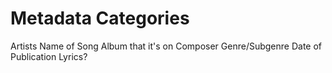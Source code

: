 # Metadata Categories
Artists
Name of Song
Album that it's on
Composer <composer>
Genre/Subgenre
Date of Publication
Lyrics?
